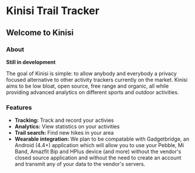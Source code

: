 # Kinisi Trail Tracker
## Welcome to Kinisi

### About

**Still in development**

The goal of Kinisi is simple: to allow anybody and everybody a privacy focused alternative to other activity trackers currently on the market. Kinisi aims to be low bloat, open source, free range and organic, all while providing advanced analytics on different sports and outdoor activities.

### Features

* **Tracking:** Track and record your activies
* **Analytics:** View statistics on your activities
* **Trail search:** Find new hikes in your area
* **Wearable integration:**  We plan to be compatable with Gadgetbridge, an Android (4.4+) application which will allow you to use your Pebble, Mi Band, Amazfit Bip and HPlus device (and more) without the vendor's closed source application and without the need to create an account and transmit any of your data to the vendor's servers.
